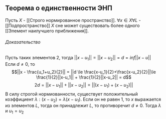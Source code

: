 ## Теорема о единственности ЭНП
Пусть $X$ - [[Строго нормированное пространство]].
$\forall x \in X \forall L$ - [[Подпространство]] $X$ сне может существовать более одного [[Элемент наилучшего приближения]].
###### Доказательство
Пусть таких элементов 2, тогда $||x - u_1|| = ||x - u_2|| = d = inf||x-u||$
Если $d \not= 0$, то $$||x - \frac{u_1+u_2}{2}|| = ||d \le \frac{x-u_1}{2}+\frac{x-u_2}{2}||\le \frac{1}{2}||x-u_1|| + \frac{1}{2}||x-u_2|| = d$$
$$2d = ||x -u_1||+||x-u_2|| = ||(x-u_1) + (x- u_2)||$$
В силу строгой нормиованности, существует положительный коэффициент $\lambda: (x-u_2) = \lambda(x-u_1)$. Если он не равен 1, то $x$ выражается из элементов $L$, тогда он принадлежит $L$, то противоречит $d \not=0$.
Тогда $\lambda$ и $u_1 = u_2$